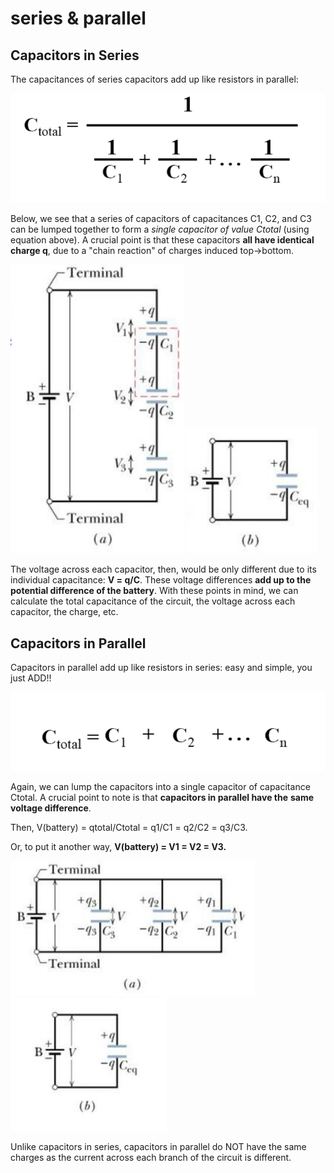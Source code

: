 # series & parallel

## Capacitors in Series&#x20;

The capacitances of series capacitors add up like resistors in parallel:

![](<../../.gitbook/assets/image (2) (1).png>)

Below, we see that a series of capacitors of capacitances C1, C2, and C3 can be lumped together to form a _single capacitor of value Ctotal_ (using equation above). A crucial point is that these capacitors **all have identical charge q**, due to a "chain reaction" of charges induced top->bottom.

![](<../../.gitbook/assets/image (1) (1) (1).png>)                        ![](<../../.gitbook/assets/image (5) (1) (1).png>)

The voltage across each capacitor, then, would be only different due to its individual capacitance: **V = q/C**. These voltage differences **add up to the potential difference of the battery**. With these points in mind, we can calculate the total capacitance of the circuit, the voltage across each capacitor, the charge, etc.

## **Capacitors in Parallel**

Capacitors in parallel add up like resistors in series: easy and simple, you just ADD!!

![](<../../.gitbook/assets/image (2).png>)

Again, we can lump the capacitors into a single capacitor of capacitance Ctotal. A crucial point to note is that **capacitors in parallel have the** **same voltage difference**.&#x20;

Then, V(battery) = qtotal/Ctotal = q1/C1 = q2/C2 = q3/C3.&#x20;

Or, to put it another way, **V(battery) = V1 = V2 = V3.**

![](<../../.gitbook/assets/image (6) (1) (1) (1).png>)![](<../../.gitbook/assets/image (9) (1) (1) (1).png>)

Unlike capacitors in series, capacitors in parallel do NOT have the same charges as the current across each branch of the circuit is different.&#x20;
